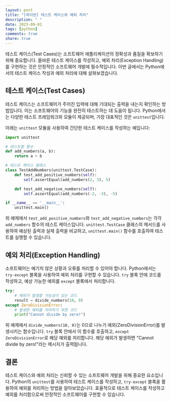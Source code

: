 ```yaml
---
layout: post
title: "[파이썬] 테스트 케이스와 예외 처리"
description: " "
date: 2023-09-01
tags: [python]
comments: true
share: true
---
```


테스트 케이스(Test Cases)는 소프트웨어 애플리케이션의 정확성과 품질을 확보하기 위해 중요합니다. 올바른 테스트 케이스를 작성하고, 예외 처리(Exception Handling)를 구현하는 것은 안정적인 소프트웨어 개발에 필수적입니다. 이번 글에서는 Python에서의 테스트 케이스 작성과 예외 처리에 대해 살펴보겠습니다.

## 테스트 케이스(Test Cases)

테스트 케이스는 소프트웨어가 주어진 입력에 대해 기대되는 출력을 내는지 확인하는 방법입니다. 이는 소프트웨어의 기능을 완전히 테스트하는 데 도움이 됩니다. Python에서는 다양한 테스트 프레임워크와 모듈이 제공되며, 가장 대표적인 것은 `unittest`입니다.

아래는 `unittest` 모듈을 사용하여 간단한 테스트 케이스를 작성하는 예입니다:

```python
import unittest

# 테스트할 함수
def add_numbers(a, b):
    return a + b

# 테스트 케이스 클래스
class TestAddNumbers(unittest.TestCase):
    def test_add_positive_numbers(self):
        self.assertEqual(add_numbers(2, 3), 5)

    def test_add_negative_numbers(self):
        self.assertEqual(add_numbers(-2, -3), -5)

if __name__ == '__main__':
    unittest.main()
```

위 예제에서 `test_add_positive_numbers`와 `test_add_negative_numbers`는 각각 `add_numbers` 함수의 테스트 케이스입니다. `unittest.TestCase` 클래스의 메서드를 사용하여 예상된 출력과 실제 출력을 비교하고, `unittest.main()` 함수를 호출하여 테스트를 실행할 수 있습니다.

## 예외 처리(Exception Handling)

소프트웨어는 예기치 않은 상황과 오류를 처리할 수 있어야 합니다. Python에서는 `try-except` 블록을 사용하여 예외 처리를 구현할 수 있습니다. `try` 블록 안에 코드를 작성하고, 예상 가능한 예외를 `except` 블록에서 처리합니다.

```python
try:
    # 예외가 발생할 가능성이 있는 코드
    result = divide_numbers(10, 0)
except ZeroDivisionError:
    # 발생한 예외를 처리하기 위한 코드
    print("Cannot divide by zero!")
```

위 예제에서 `divide_numbers(10, 0)`는 0으로 나누기 예외(ZeroDivisionError)를 발생시키는 함수입니다. `try` 블록 안에서 이 함수를 호출하고, `except ZeroDivisionError`로 해당 예외를 처리합니다. 해당 예외가 발생하면 "Cannot divide by zero!"라는 메시지가 출력됩니다.

## 결론

테스트 케이스와 예외 처리는 신뢰할 수 있는 소프트웨어 개발을 위해 중요한 요소입니다. Python의 `unittest`를 사용하여 테스트 케이스를 작성하고, `try-except` 블록을 활용하여 예외를 처리하는 방법을 알아보았습니다. 효율적으로 테스트 케이스를 작성하고 예외를 처리함으로써 안정적인 소프트웨어를 구현할 수 있습니다.